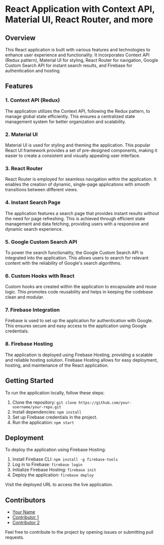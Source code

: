 # React Application with Context API, Material UI, React Router, and more

## Overview

This React application is built with various features and technologies to enhance user experience and functionality. It incorporates Context API (Redux pattern), Material UI for styling, React Router for navigation, Google Custom Search API for instant search results, and Firebase for authentication and hosting.

## Features

### 1. Context API (Redux)

The application utilizes the Context API, following the Redux pattern, to manage global state efficiently. This ensures a centralized state management system for better organization and scalability.

### 2. Material UI

Material UI is used for styling and theming the application. This popular React UI framework provides a set of pre-designed components, making it easier to create a consistent and visually appealing user interface.

### 3. React Router

React Router is employed for seamless navigation within the application. It enables the creation of dynamic, single-page applications with smooth transitions between different views.

### 4. Instant Search Page

The application features a search page that provides instant results without the need for page refreshing. This is achieved through efficient state management and data fetching, providing users with a responsive and dynamic search experience.

### 5. Google Custom Search API

To power the search functionality, the Google Custom Search API is integrated into the application. This allows users to search for relevant content with the reliability of Google's search algorithms.

### 6. Custom Hooks with React

Custom hooks are created within the application to encapsulate and reuse logic. This promotes code reusability and helps in keeping the codebase clean and modular.

### 7. Firebase Integration

Firebase is used to set up the application for authentication with Google. This ensures secure and easy access to the application using Google credentials.

### 8. Firebase Hosting

The application is deployed using Firebase Hosting, providing a scalable and reliable hosting solution. Firebase Hosting allows for easy deployment, hosting, and maintenance of the React application.

## Getting Started

To run the application locally, follow these steps:

1. Clone the repository: `git clone https://github.com/your-username/your-repo.git`
2. Install dependencies: `npm install`
3. Set up Firebase credentials in the project.
4. Run the application: `npm start`

## Deployment

To deploy the application using Firebase Hosting:

1. Install Firebase CLI: `npm install -g firebase-tools`
2. Log in to Firebase: `firebase login`
3. Initialize Firebase Hosting: `firebase init`
4. Deploy the application: `firebase deploy`

Visit the deployed URL to access the live application.

## Contributors

- [Your Name](https://github.com/your-username)
- [Contributor 1](https://github.com/contributor-1)
- [Contributor 2](https://github.com/contributor-2)

Feel free to contribute to the project by opening issues or submitting pull requests.
